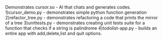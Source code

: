 Demonstrates cursor.so - AI that chats and generates codes.
1)cursor_demo.py - demonstrates simple python function generation
2)refactor_tree.py - demonstrates refactoring a code that prints the mirror of a tree
3)unittests.py - demonstrates creating unit tests suite for a function that checks if a string is palindrome
4)todolist-app.py - builds an entire app with add,delete,list and quit options.
